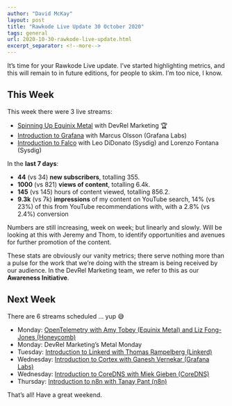 ```yaml
---
author: "David McKay"
layout: post
title: "Rawkode Live Update 30 October 2020"
tags: general
url: 2020-10-30-rawkode-live-update.html
excerpt_separator: <!--more-->
---
```


It’s time for your Rawkode Live update. I’ve started highlighting metrics, and this will remain to in future editions, for people to skim. I’m too nice, I know.

## This Week

This week there were 3 live streams:

* [Spinning Up Equinix Metal](https://www.youtube.com/watch?v=0XTefee6WYg) with DevRel Marketing 🏆
* [Introduction to Grafana](https://www.youtube.com/watch?v=jA_rxeUftQQ) with Marcus Olsson (Grafana Labs)
* [Introduction to Falco](https://www.youtube.com/watch?v=4jJaDf6BYJQ) with Leo DiDonato (Sysdig) and Lorenzo Fontana (Sysdig)

In the **last 7 days**:

* **44** (vs 34) **new subscribers**, totalling 355.
* **1000** (vs 821) **views of content**, totalling 6.4k.
* **145** (vs 145) hours of content viewed, totalling 856.2.
* **9.3k** (vs 7k) **impressions** of my content on YouTube search, 14% (vs 23%) of this from YouTube recommendations with, with a 2.8% (vs 2.4%) conversion

Numbers are still increasing, week on week; but linearly and slowly. Will be looking at this with Jeremy and Thom, to identify opportunities and avenues for further promotion of the content.

These stats are obviously our vanity metrics; there serve nothing more than a pulse for the work that we’re doing with the stream is being received by our audience. In the DevRel Marketing team, we refer to this as our **Awareness Initiative**.
<!--more-->

## Next Week

There are 6 streams scheduled … yup 😅

* Monday: [OpenTelemetry with Amy Tobey (Equinix Metal) and Liz Fong-Jones (Honeycomb)](https://www.youtube.com/watch?v=VgtTGU4UrKo)
* Monday: DevRel Marketing’s Metal Monday
* Tuesday: [Introduction to Linkerd with Thomas Rampelberg (Linkerd)](https://www.youtube.com/watch?v=YjKpukXTQsI)
* Wednesday: [Introduction to Cortex with Ganesh Vernekar (Grafana Labs)](https://www.youtube.com/watch?v=lI-4jHKv2Y0)
* Wednesday: [Introduction to CoreDNS with Miek Gieben (CoreDNS)](https://www.youtube.com/watch?v=um1ODpLrvsw)
* Thursday: [Introduction to n8n with Tanay Pant (n8n)](https://www.youtube.com/watch?v=AcgkvxismG0)

That’s all! Have a great weekend.
